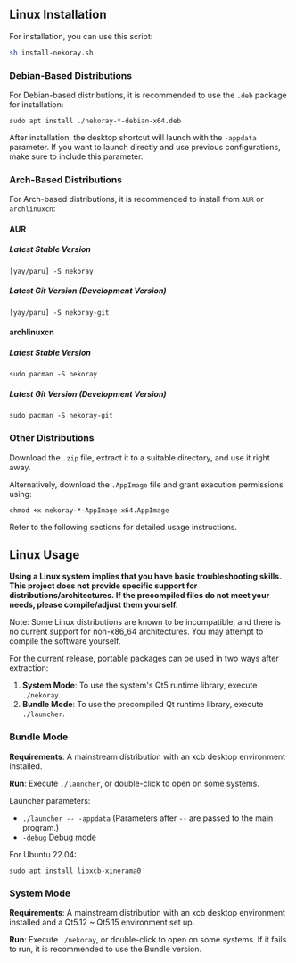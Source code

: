 ## Linux Installation

For installation, you can use this script:  
```sh
sh install-nekoray.sh
```

### Debian-Based Distributions

For Debian-based distributions, it is recommended to use the `.deb` package for installation:

```shell
sudo apt install ./nekoray-*-debian-x64.deb
```

After installation, the desktop shortcut will launch with the `-appdata` parameter. If you want to launch directly and use previous configurations, make sure to include this parameter.

### Arch-Based Distributions

For Arch-based distributions, it is recommended to install from `AUR` or `archlinuxcn`:

#### AUR
##### Latest Stable Version

```shell
[yay/paru] -S nekoray
```

##### Latest Git Version (Development Version)

```shell
[yay/paru] -S nekoray-git
```

#### archlinuxcn

##### Latest Stable Version

```shell
sudo pacman -S nekoray
```

##### Latest Git Version (Development Version)

```shell
sudo pacman -S nekoray-git
```

### Other Distributions

Download the `.zip` file, extract it to a suitable directory, and use it right away.

Alternatively, download the `.AppImage` file and grant execution permissions using:

```shell
chmod +x nekoray-*-AppImage-x64.AppImage
```

Refer to the following sections for detailed usage instructions.

## Linux Usage

**Using a Linux system implies that you have basic troubleshooting skills.  
This project does not provide specific support for distributions/architectures. If the precompiled files do not meet your needs, please compile/adjust them yourself.**

Note: Some Linux distributions are known to be incompatible, and there is no current support for non-x86_64 architectures. You may attempt to compile the software yourself.

For the current release, portable packages can be used in two ways after extraction:

1. **System Mode**: To use the system's Qt5 runtime library, execute `./nekoray`.
2. **Bundle Mode**: To use the precompiled Qt runtime library, execute `./launcher`.

### Bundle Mode

**Requirements**: A mainstream distribution with an xcb desktop environment installed.

**Run**: Execute `./launcher`, or double-click to open on some systems.

Launcher parameters:

- `./launcher -- -appdata` (Parameters after `--` are passed to the main program.)
- `-debug` Debug mode

For Ubuntu 22.04:  
```shell
sudo apt install libxcb-xinerama0
```

### System Mode

**Requirements**: A mainstream distribution with an xcb desktop environment installed and a Qt5.12 ~ Qt5.15 environment set up.

**Run**: Execute `./nekoray`, or double-click to open on some systems. If it fails to run, it is recommended to use the Bundle version.

